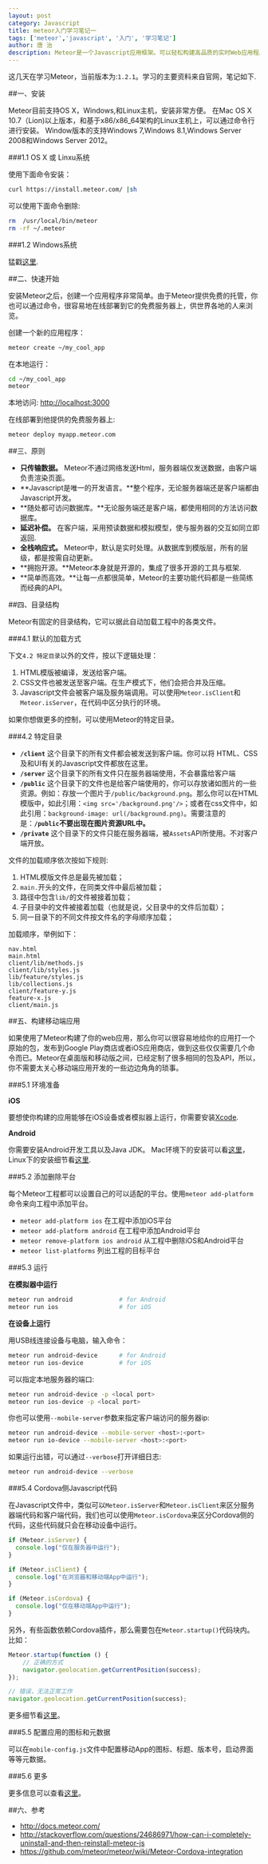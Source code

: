 ```yaml
---
layout: post
category: Javascript
title: meteor入门学习笔记一
tags: ['meteor','javascript', '入门', '学习笔记']
author: 唐 治
description: Meteor是一个Javascript应用框架。可以轻松构建高品质的实时Web应用程序或移动端App。
---
```


这几天在学习Meteor，当前版本为:`1.2.1`。学习的主要资料来自官网，笔记如下.

##一、安装

Meteor目前支持OS X，Windows,和Linux主机，安装非常方便。
在Mac OS X 10.7（Lion)以上版本，和基于x86/x86_64架构的Linux主机上，可以通过命令行进行安装。
Window版本的支持Windows 7,Windows 8.1,Windows Server 2008和Windows Server 2012。

###1.1 OS X 或 Linxu系统

使用下面命令安装：

```sh
curl https://install.meteor.com/ |sh
```

可以使用下面命令删除:

```sh
rm  /usr/local/bin/meteor
rm -rf ~/.meteor
```


###1.2 Windows系统

猛戳[这里](https://install.meteor.com/windows).

##二、快速开始

安装Meteor之后，创建一个应用程序非常简单。由于Meteor提供免费的托管，你也可以通过命令，很容易地在线部署到它的免费服务器上，供世界各地的人来浏览。

创建一个新的应用程序：

```sh
meteor create ~/my_cool_app
```

在本地运行：

```sh
cd ~/my_cool_app
meteor
```

本地访问: [http://localhost:3000](http://localhost:3000)


在线部署到他提供的免费服务器上:

```sh
meteor deploy myapp.meteor.com
```

##三、原则

* **只传输数据。** Meteor不通过网络发送Html，服务器端仅发送数据，由客户端负责渲染页面。
* **Javascript是唯一的开发语言。**整个程序，无论服务器端还是客户端都由Javascript开发。
* **随处都可访问数据库。**无论服务端还是客户端，都使用相同的方法访问数据库。
* **延迟补偿。** 在客户端，采用预读数据和模拟模型，使与服务器的交互如同立即返回.
* **全栈响应式。** Meteor中，默认是实时处理。从数据库到模版层，所有的层级，都是按需自动更新。
* **拥抱开源。**Meteor本身就是开源的，集成了很多开源的工具与框架.
* **简单而高效。**让每一点都很简单，Meteor的主要功能代码都是一些简练而经典的API。

##四、目录结构

Meteor有固定的目录结构，它可以据此自动加载工程中的各类文件。

###4.1 默认的加载方式

下文`4.2 特定目录`以外的文件，按以下逻辑处理：

1. HTML模版被编译，发送给客户端。
2. CSS文件也被发送至客户端。在生产模式下，他们会把合并及压缩。
3. Javascript文件会被客户端及服务端调用。可以使用`Meteor.isClient`和`Meteor.isServer`，在代码中区分执行的环境。

如果你想做更多的控制，可以使用Meteor的特定目录。

###4.2 特定目录

* **`/client`** 这个目录下的所有文件都会被发送到客户端。你可以将 HTML、CSS及和UI有关的Javascript文件都放在这里。
* **`/server`** 这个目录下的所有文件只在服务器端使用，不会暴露给客户端
* **`/public`** 这个目录下的文件也是给客户端使用的，你可以存放诸如图片的一些资源。例如：存放一个图片于`/public/background.png`。那么你可以在HTML模版中，如此引用：`<img src='/background.png'/>`；或者在css文件中，如此引用：`background-image:
url(/background.png)`。需要注意的是：**`/public`不要出现在图片资源URL中。**
* **`/private`** 这个目录下的文件只能在服务器端，被`Assets`API所使用。不对客户端开放。

文件的加载顺序依次按如下规则:

1. HTML模版文件总是最先被加载；
2. `main.`开头的文件，在同类文件中最后被加载；
3. 路径中包含`lib/`的文件被接着加载；
4. 子目录中的文件被接着加载（也就是说，父目录中的文件后加载）；
5. 同一目录下的不同文件按文件名的字母顺序加载；

加载顺序，举例如下：

```
nav.html
main.html
client/lib/methods.js
client/lib/styles.js
lib/feature/styles.js
lib/collections.js
client/feature-y.js
feature-x.js
client/main.js
```

##五、构建移动端应用

如果使用了Meteor构建了你的web应用，那么你可以很容易地给你的应用打一个原始的包，发布到Google Play商店或者iOS应用商店，做到这些仅仅需要几个命令而已。Meteor在桌面版和移动版之间，已经定制了很多相同的包及API，所以，你不需要太关心移动端应用开发的一些边边角角的琐事。

###5.1 环境准备

**iOS**

要想使你构建的应用能够在iOS设备或者模拟器上运行，你需要安装[Xcode](https://itunes.apple.com/us/app/xcode/id497799835?ls=1&mt=12).

**Android**

你需要安装Android开发工具以及Java JDK。
Mac环境下的安装可以看[这里](https://github.com/meteor/meteor/wiki/Mobile-Development-Install:-Android-on-Mac)，Linux下的安装细节看[这里]().


###5.2 添加删除平台

每个Meteor工程都可以设置自己的可以适配的平台。使用`meteor add-platform`命令来向工程中添加平台。

* `meteor add-platform ios` 在工程中添加iOS平台
* `meteor add-platform android` 在工程中添加Android平台
* `meteor remove-platform ios android` 从工程中删除iOS和Android平台
* `meteor list-platforms` 列出工程的目标平台

###5.3 运行

**在模拟器中运行**

```sh
meteor run android             # for Android
meteor run ios                 # for iOS
```

**在设备上运行**

用USB线连接设备与电脑，输入命令：

```sh
meteor run android-device      # for Android
meteor run ios-device          # for iOS
```

可以指定本地服务器的端口:

```sh
meteor run android-device -p <local port>
meteor run ios-device -p <local port>
```

你也可以使用`--mobile-server`参数来指定客户端访问的服务器ip:

```sh
meteor run android-device --mobile-server <host>:<port>
meteor run io-device --mobile-server <host>:<port>
```

如果运行出错，可以通过`--verbose`打开详细日志:

```sh
meteor run android-device --verbose
```

###5.4 Cordova侧Javascript代码

在Javascript文件中，类似可以`Meteor.isServer`和`Meteor.isClient`来区分服务器端代码和客户端代码，我们也可以使用`Meteor.isCordova`来区分Cordova侧的代码，这些代码就只会在移动设备中运行。

```javascript
if (Meteor.isServer) {
  console.log("仅在服务器中运行");
}

if (Meteor.isClient) {
  console.log("在浏览器和移动端App中运行");
}

if (Meteor.isCordova) {
  console.log("仅在移动端App中运行");
}
```

另外，有些函数依赖Cordova插件，那么需要包在`Meteor.startup()`代码块内。比如：

```javascript
Meteor.startup(function () {
    // 正确的方式
    navigator.geolocation.getCurrentPosition(success);
});

// 错误，无法正常工作
navigator.geolocation.getCurrentPosition(success);
```

更多细节看[这里](https://github.com/meteor/mobile-packages)。

###5.5 配置应用的图标和元数据

可以在`mobile-config.js`文件中配置移动App的图标、标题、版本号，启动界面等等元数据。

###5.6 更多

更多信息可以查看[这里](https://github.com/meteor/meteor/wiki/Meteor-Cordova-integration)。

##六、参考

* http://docs.meteor.com/
* http://stackoverflow.com/questions/24686971/how-can-i-completely-uninstall-and-then-reinstall-meteor-js
* https://github.com/meteor/meteor/wiki/Meteor-Cordova-integration